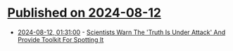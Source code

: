 # [Published on 2024-08-12](index.md)

* [2024-08-12, 01:31:00](https://soylentnews.org/article.pl?sid=24/08/10/1713259&from=rss) - [Scientists Warn The 'Truth Is Under Attack' And Provide Toolkit For Spotting It](https://soylentnews.org/article.pl?sid=24/08/10/1713259&from=rss)
